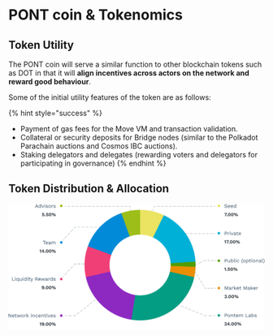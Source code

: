 # PONT coin & Tokenomics

## Token Utility

The PONT coin will serve a similar function to other blockchain tokens such as DOT in that it will **align incentives across actors on the network and reward good behaviour**.

Some of the initial utility features of the token are as follows:

{% hint style="success" %}
* Payment of gas fees for the Move VM and transaction validation.
* Collateral or security deposits for Bridge nodes (similar to the Polkadot Parachain auctions and Cosmos IBC auctions).
* Staking delegators and delegates (rewarding voters and delegators for participating in governance)
{% endhint %}

## Token Distribution & Allocation

![Token Distribution & Allocation](/assets/illustrations/distribution.png "Token Distribution & Allocation")
